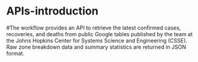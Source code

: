# APIs-introduction
#The workflow provides an API to retrieve the latest confirmed cases, recoveries, and deaths from public Google tables published by the team at the Johns Hopkins Center for Systems Science and Engineering (CSSE). Raw zone breakdown data and summary statistics are returned in JSON format.

